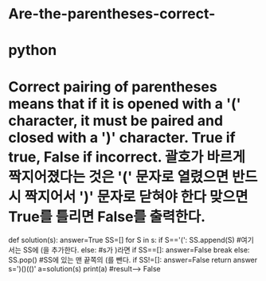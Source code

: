 # Are-the-parentheses-correct-
# python
# Correct pairing of parentheses means that if it is opened with a '(' character, it must be paired and closed with a ')' character. True if true, False if incorrect. 괄호가 바르게 짝지어졌다는 것은 '(' 문자로 열렸으면 반드시 짝지어서 ')' 문자로 닫혀야 한다 맞으면 True를 틀리면 False를 출력한다.
def solution(s):
    answer=True
    SS=[]
    for S in s:
        if S=='(':
            SS.append(S) #여기서는 SS에 (을 추가한다.
        else: #s가 )라면
            if SS==[]:
                answer=False
                break
            else:
                SS.pop() #SS에 있는 맨 끝쪽의 (를 뺀다.
    if SS!=[]:
        answer=False
    return answer
s=')()(()'
a=solution(s)
print(a)
#result--> False
